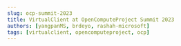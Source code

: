 ```yaml
---
slug: ocp-summit-2023
title: VirtualClient at OpenComputeProject Summit 2023
authors: [yangpanMS, brdeyo, rashah-microsoft]
tags: [virtualclient, opencomputeproject, ocp]
---
```


